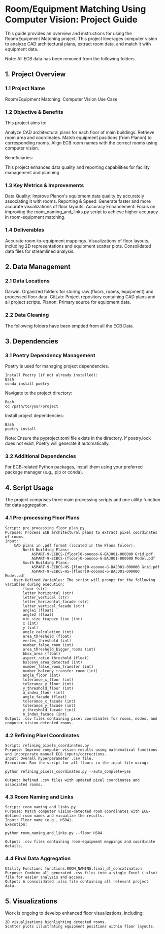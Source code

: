 # Room/Equipment Matching Using Computer Vision: Project Guide

This guide provides an overview and instructions for using the Room/Equipment Matching project. This project leverages computer vision to analyze CAD architectural plans, extract room data, and match it with equipment data.

Note: All ECB data has been removed from the following folders.

## 1. Project Overview
### 1.1 Project Name

Room/Equipment Matching: Computer Vision Use Case

### 1.2 Objective & Benefits

This project aims to:

Analyze CAD architectural plans for each floor of main buildings.
Retrieve room area and coordinates.
Match equipment positions (from Planon) to corresponding rooms.
Align ECB room names with the correct rooms using computer vision.

Beneficiaries: 

This project enhances data quality and reporting capabilities for facility management and planning.

### 1.3 Key Metrics & Improvements

Data Quality: Improve Planon's equipment data quality by accurately associating it with rooms.
Reporting & Speed: Generate faster and more accurate visualizations of floor layouts.
Accuracy Enhancement: Focus on improving the room_naming_and_links.py script to achieve higher accuracy in room-equipment matching.

### 1.4 Deliverables

Accurate room-to-equipment mappings.
Visualizations of floor layouts, including 2D representations and equipment scatter plots.
Consolidated data files for streamlined analysis.

## 2. Data Management
### 2.1 Data Locations

Darwin: Organized folders for storing raw (floors, rooms, equipment) and processed floor data.
GitLab: Project repository containing CAD plans and all project scripts.
Planon: Primary source for equipment data.

### 2.2 Data Cleaning

The following folders have been emptied from all the ECB Data.


## 3. Dependencies
### 3.1 Poetry Dependency Management

Poetry is used for managing project dependencies.

    Install Poetry (if not already installed):
    Bash
    conda install poetry


Navigate to the project directory:

    Bash
    cd /path/to/your/project


Install project dependencies:

    Bash
    poetry install

Note: Ensure the pyproject.toml file exists in the directory. If poetry.lock does not exist, Poetry will generate it automatically.

### 3.2 Additional Dependencies

For ECB-related Python packages, install them using your preferred package manager (e.g., pip or conda).

## 4. Script Usage
   
The project comprises three main processing scripts and one utility function for data aggregation.
   
### 4.1 Pre-processing Floor Plans

    Script: pre_processing_floor_plan.py
    Purpose: Process ECB architectural plans to extract pixel coordinates of rooms.
    Input:
        CAD plans in .pdf format (located in the Plans folder).
            North Building Plans:
                ASPART-9-ECBCS-{floor}0-oooooo-G-BAJ001-000000 Grid.pdf
                ASPART-9-ECBCS-{floor}0-oooooo-G-BAJ001-000000 Model.pdf
            South Building Plans:
                ASPART-9-ECBCS-HS-{floor}0-oooooo-G-BAJ001-000000 Grid.pdf
                ASPART-9-ECBCS-HS-{floor}0-oooooo-G-BAJ001-000000 Model.pdf
        User-Defined Variables: The script will prompt for the following variables during execution:
            floor (str)
            letter_horizontal (str)
            letter_vertical (str)
            letter_horizontal_facade (str)
            letter_vertical_facade (str)
            angle1 (float)
            angle2 (float)
            min_size_trapeze_line (int)
            x (int)
            y (int)
            angle_calculation (int)
            area_threshold (float)
            vertex_threshold (int)
            number_false_room (int)
            area_threshold_bigger_rooms (int)
            bbox_area (float)
            aspect_ratio_threshold (float)
            balcony_area_detected (int)
            number_false_room_transfer (int)
            number_balcony_transfer_room (int)
            angle_floor (int)
            tolerance_x_floor (int)
            tolerance_y_floor (int)
            y_threshold_floor (int)
            a_index_floor (int)
            angle_facade (float)
            tolerance_x_facade (int)
            tolerance_y_facade (int)
            y_threshold_facade (int)
            n_index_facade (int)
    Output: .csv files containing pixel coordinates for rooms, nodes, and computer vision-detected rooms.

### 4.2 Refining Pixel Coordinates

    Script: refining_pixels_coordinates.py
    Purpose: Improve computer vision results using mathematical functions and incorporate manual ECB inputs/corrections.
    Input: Overall hyperparameter .csv file.
    Execution: Run the script for all floors in the input file using:

    python refining_pixels_coordinates.py --auto_complete=yes

    Output: Refined .csv files with updated pixel coordinates and associated rooms.

### 4.3 Room Naming and Links

    Script: room_naming_and_links.py
    Purpose: Match computer vision-detected room coordinates with ECB-defined room names and visualize the results.
    Input: Floor name (e.g., HS04).
    Execution:

    python room_naming_and_links.py --floor HS04

    Output: .csv files containing room-equipment mappings and coordinate details.

### 4.4 Final Data Aggregation

    Utility Function: functions.ROOM_NAMING.final_df_concatination
    Purpose: Combine all generated .csv files into a single Excel (.xlsx) file for easier analysis and access.
    Output: A consolidated .xlsx file containing all relevant project data.

## 5. Visualizations

Work is ongoing to develop enhanced floor visualizations, including:

    2D visualizations highlighting detected rooms.
    Scatter plots illustrating equipment positions within floor layouts.
